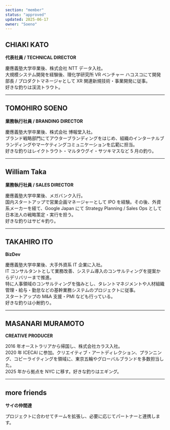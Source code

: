 ```yaml
---
section: "member"
status: "approved"
updated: 2025-06-17
owner: "Soeno"
---
```


## CHIAKI KATO  
**代表社員 / TECHNICAL DIRECTOR**  

慶應義塾大学卒業後、株式会社 NTT データ入社。  
大規模システム開発を経験後、理化学研究所 VR ベンチャー ハコスコにて開発部長 / プロダクトマネージャとして XR 関連新規技術・事業開発に従事。  
好きな釣りは渓流トラウト。  

---

## TOMOHIRO SOENO  
**業務執行社員 / BRANDING DIRECTOR**  

慶應義塾大学卒業後、株式会社 博報堂入社。  
ブランド戦略部門にてアウターブランディングをはじめ、組織のインターナルブランディングやマーケティングコミュニケーションを広範に担当。  
好きな釣りはレイクトラウト・マルタウグイ・サツキマスなど 5 月の釣り。  

---

## William Taka  
**業務執行社員 / SALES DIRECTOR**  

慶應義塾大学卒業後、メガバンク入行。  
国内スタートアップで営業企画マネージャーとして IPO を経験。その後、外資系メーカーを経て、Google Japan にて Strategy Planning / Sales Ops として日本法人の戦略策定・実行を担う。  
好きな釣りはサビキ釣り。  

---

## TAKAHIRO ITO  
**BizDev**  

慶應義塾大学卒業後、大手外資系 IT 企業に入社。  
IT コンサルタントとして業務改善、システム導入のコンサルティングを提案からデリバリーまで推進。  
特に人事領域のコンサルティングを強みとし、タレントマネジメントや人材組織管理・給与・勤怠などの基幹業務システムのプロジェクトに従事。  
スタートアップの M&A 支援・PMI なども行っている。  
好きな釣りは小鮒釣り。  

---

## MASANARI MURAMOTO  
**CREATIVE PRODUCER**  

2016 年オーストラリアから帰国し、株式会社カラス入社。  
2020 年 ICECAI に参加。クリエイティブ・アートディレクション、プランニング、コピーライティングを領域に、東京五輪やグローバルブランドを多数担当した。  
2025 年から拠点を NYC に移す。好きな釣りはエギング。  

---

## more friends  
**サイの仲間達**  

プロジェクトに合わせてチームを拡張し、必要に応じてパートナーと連携します。  
